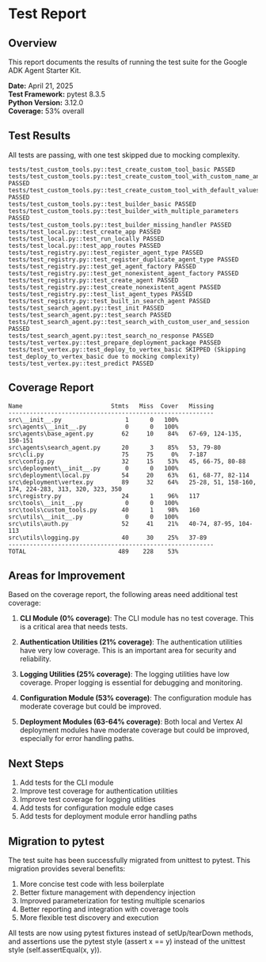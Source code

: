 # Test Report

## Overview

This report documents the results of running the test suite for the Google ADK Agent Starter Kit.

**Date:** April 21, 2025  
**Test Framework:** pytest 8.3.5  
**Python Version:** 3.12.0  
**Coverage:** 53% overall

## Test Results

All tests are passing, with one test skipped due to mocking complexity.

```
tests/test_custom_tools.py::test_create_custom_tool_basic PASSED
tests/test_custom_tools.py::test_create_custom_tool_with_custom_name_and_description PASSED
tests/test_custom_tools.py::test_create_custom_tool_with_default_values PASSED
tests/test_custom_tools.py::test_builder_basic PASSED
tests/test_custom_tools.py::test_builder_with_multiple_parameters PASSED
tests/test_custom_tools.py::test_builder_missing_handler PASSED
tests/test_local.py::test_create_app PASSED
tests/test_local.py::test_run_locally PASSED
tests/test_local.py::test_app_routes PASSED
tests/test_registry.py::test_register_agent_type PASSED
tests/test_registry.py::test_register_duplicate_agent_type PASSED
tests/test_registry.py::test_get_agent_factory PASSED
tests/test_registry.py::test_get_nonexistent_agent_factory PASSED
tests/test_registry.py::test_create_agent PASSED
tests/test_registry.py::test_create_nonexistent_agent PASSED
tests/test_registry.py::test_list_agent_types PASSED
tests/test_registry.py::test_built_in_search_agent PASSED
tests/test_search_agent.py::test_init PASSED
tests/test_search_agent.py::test_search PASSED
tests/test_search_agent.py::test_search_with_custom_user_and_session PASSED
tests/test_search_agent.py::test_search_no_response PASSED
tests/test_vertex.py::test_prepare_deployment_package PASSED
tests/test_vertex.py::test_deploy_to_vertex_basic SKIPPED (Skipping test_deploy_to_vertex_basic due to mocking complexity)
tests/test_vertex.py::test_predict PASSED
```

## Coverage Report

```
Name                         Stmts   Miss  Cover   Missing
----------------------------------------------------------
src\__init__.py                  1      0   100%
src\agents\__init__.py           0      0   100%
src\agents\base_agent.py        62     10    84%   67-69, 124-135, 150-151
src\agents\search_agent.py      20      3    85%   53, 79-80
src\cli.py                      75     75     0%   7-187
src\config.py                   32     15    53%   45, 66-75, 80-88
src\deployment\__init__.py       0      0   100%
src\deployment\local.py         54     20    63%   61, 68-77, 82-114
src\deployment\vertex.py        89     32    64%   25-28, 51, 158-160, 174, 224-283, 313, 320, 323, 350
src\registry.py                 24      1    96%   117
src\tools\__init__.py            0      0   100%
src\tools\custom_tools.py       40      1    98%   160
src\utils\__init__.py            0      0   100%
src\utils\auth.py               52     41    21%   40-74, 87-95, 104-113
src\utils\logging.py            40     30    25%   37-89
----------------------------------------------------------
TOTAL                          489    228    53%
```

## Areas for Improvement

Based on the coverage report, the following areas need additional test coverage:

1. **CLI Module (0% coverage)**: The CLI module has no test coverage. This is a critical area that needs tests.

2. **Authentication Utilities (21% coverage)**: The authentication utilities have very low coverage. This is an important area for security and reliability.

3. **Logging Utilities (25% coverage)**: The logging utilities have low coverage. Proper logging is essential for debugging and monitoring.

4. **Configuration Module (53% coverage)**: The configuration module has moderate coverage but could be improved.

5. **Deployment Modules (63-64% coverage)**: Both local and Vertex AI deployment modules have moderate coverage but could be improved, especially for error handling paths.

## Next Steps

1. Add tests for the CLI module
2. Improve test coverage for authentication utilities
3. Improve test coverage for logging utilities
4. Add tests for configuration module edge cases
5. Add tests for deployment module error handling paths

## Migration to pytest

The test suite has been successfully migrated from unittest to pytest. This migration provides several benefits:

1. More concise test code with less boilerplate
2. Better fixture management with dependency injection
3. Improved parameterization for testing multiple scenarios
4. Better reporting and integration with coverage tools
5. More flexible test discovery and execution

All tests are now using pytest fixtures instead of setUp/tearDown methods, and assertions use the pytest style (assert x == y) instead of the unittest style (self.assertEqual(x, y)).
